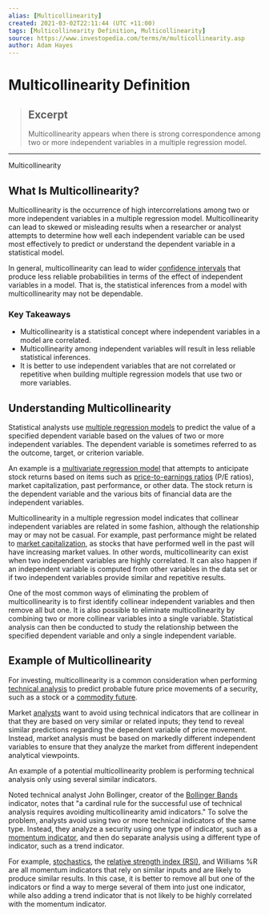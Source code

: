 ```yaml
---
alias: [Multicollinearity]
created: 2021-03-02T22:11:44 (UTC +11:00)
tags: [Multicollinearity Definition, Multicollinearity]
source: https://www.investopedia.com/terms/m/multicollinearity.asp
author: Adam Hayes
---
```


# Multicollinearity Definition

> ## Excerpt
> Multicollinearity appears when there is strong correspondence among two or more independent variables in a multiple regression model.

---

Multicollinearity
## What Is Multicollinearity?

Multicollinearity is the occurrence of high intercorrelations among two or more independent variables in a multiple regression model. Multicollinearity can lead to skewed or misleading results when a researcher or analyst attempts to determine how well each independent variable can be used most effectively to predict or understand the dependent variable in a statistical model.

In general, multicollinearity can lead to wider [confidence intervals](https://www.investopedia.com/terms/c/confidenceinterval.asp) that produce less reliable probabilities in terms of the effect of independent variables in a model. That is, the statistical inferences from a model with multicollinearity may not be dependable.

### Key Takeaways

-   Multicollinearity is a statistical concept where independent variables in a model are correlated.
-   Multicollinearity among independent variables will result in less reliable statistical inferences.
-   It is better to use independent variables that are not correlated or repetitive when building multiple regression models that use two or more variables.

## Understanding Multicollinearity

Statistical analysts use [multiple regression models](https://www.investopedia.com/terms/m/mlr.asp) to predict the value of a specified dependent variable based on the values of two or more independent variables. The dependent variable is sometimes referred to as the outcome, target, or criterion variable.

An example is a [multivariate regression model](https://www.investopedia.com/terms/m/multivariate-model.asp) that attempts to anticipate stock returns based on items such as [price-to-earnings ratios](https://www.investopedia.com/terms/p/price-earningsratio.asp) (P/E ratios), market capitalization, past performance, or other data. The stock return is the dependent variable and the various bits of financial data are the independent variables.

Multicollinearity in a multiple regression model indicates that collinear independent variables are related in some fashion, although the relationship may or may not be casual. For example, past performance might be related to [market capitalization](https://www.investopedia.com/terms/m/marketcapitalization.asp), as stocks that have performed well in the past will have increasing market values. In other words, multicollinearity can exist when two independent variables are highly correlated. It can also happen if an independent variable is computed from other variables in the data set or if two independent variables provide similar and repetitive results.

One of the most common ways of eliminating the problem of multicollinearity is to first identify collinear independent variables and then remove all but one. It is also possible to eliminate multicollinearity by combining two or more collinear variables into a single variable. Statistical analysis can then be conducted to study the relationship between the specified dependent variable and only a single independent variable.

## Example of Multicollinearity

For investing, multicollinearity is a common consideration when performing [technical analysis](https://www.investopedia.com/terms/t/technicalanalysis.asp) to predict probable future price movements of a security, such as a stock or a [commodity future](https://www.investopedia.com/terms/c/commodityfuturescontract.asp).

Market [analysts](https://www.investopedia.com/terms/a/analyst.asp) want to avoid using technical indicators that are collinear in that they are based on very similar or related inputs; they tend to reveal similar predictions regarding the dependent variable of price movement. Instead, market analysis must be based on markedly different independent variables to ensure that they analyze the market from different independent analytical viewpoints.

An example of a potential multicollinearity problem is performing technical analysis only using several similar indicators.

Noted technical analyst John Bollinger, creator of the [Bollinger Bands](https://www.investopedia.com/terms/b/bollingerbands.asp) indicator, notes that "a cardinal rule for the successful use of technical analysis requires avoiding multicollinearity amid indicators." To solve the problem, analysts avoid using two or more technical indicators of the same type. Instead, they analyze a security using one type of indicator, such as a [momentum indicator](https://www.investopedia.com/investing/momentum-and-relative-strength-index/), and then do separate analysis using a different type of indicator, such as a trend indicator.

For example, [stochastics](https://www.investopedia.com/terms/s/stochastic-modeling.asp), the [relative strength index (RSI)](https://www.investopedia.com/terms/r/rsi.asp), and Williams %R are all momentum indicators that rely on similar inputs and are likely to produce similar results. In this case, it is better to remove all but one of the indicators or find a way to merge several of them into just one indicator, while also adding a trend indicator that is not likely to be highly correlated with the momentum indicator.
